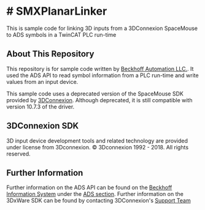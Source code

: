 # # SMXPlanarLinker
This is sample code for linking 3D inputs from a 3DConnexion SpaceMouse to ADS symbols in a TwinCAT PLC run-time
## About This Repository
This repository is for sample code written by [Beckhoff Automation LLC.](https://www.Beckhoff.com). It used the ADS API to read symbol information from a PLC run-time and write values from an input device. 

This sample code uses a deprecated version of the SpaceMouse SDK provided by [3DConnexion](www.3DConnexion.com). Although deprecated, it is still compatible with version 10.7.3 of the driver. 

## 3DConnexion SDK
3D input device development tools and related technology are provided under license from 3Dconnexion. © 3Dconnexion 1992 - 2018. All rights reserved.

## Further Information

Further information on the ADS API can be found on the [Beckhoff Information System](https://infosys.beckhoff.com) under the [ADS section](https://infosys.beckhoff.com/content/1033/tc3_ads_intro/index.html?id=7262890787652929099).
Further information on the 3DxWare SDK can be found by contacting 3DConnexion's [Support Team](https://3dconnexion.com/us/support-request/)
